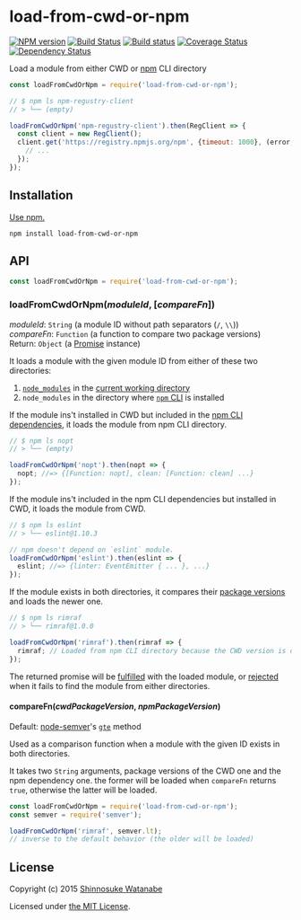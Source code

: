 # load-from-cwd-or-npm

[![NPM version](https://img.shields.io/npm/v/load-from-cwd-or-npm.svg)](https://www.npmjs.com/package/load-from-cwd-or-npm)
[![Build Status](https://travis-ci.org/shinnn/load-from-cwd-or-npm.svg?branch=master)](https://travis-ci.org/shinnn/load-from-cwd-or-npm)
[![Build status](https://ci.appveyor.com/api/projects/status/fgiptpa87nh51g0v/branch/master?svg=true)](https://ci.appveyor.com/project/ShinnosukeWatanabe/load-from-cwd-or-npm/branch/master)
[![Coverage Status](https://img.shields.io/coveralls/shinnn/load-from-cwd-or-npm.svg)](https://coveralls.io/github/shinnn/load-from-cwd-or-npm)
[![Dependency Status](https://david-dm.org/shinnn/load-from-cwd-or-npm.svg)](https://david-dm.org/shinnn/load-from-cwd-or-npm)

Load a module from either CWD or [npm](https://www.npmjs.com/) CLI directory

```javascript
const loadFromCwdOrNpm = require('load-from-cwd-or-npm');

// $ npm ls npm-regustry-client
// > └── (empty)

loadFromCwdOrNpm('npm-regustry-client').then(RegClient => {
  const client = new RegClient();
  client.get('https://registry.npmjs.org/npm', {timeout: 1000}, (error, data, raw, res) => {
    // ...
  });
});
```

## Installation

[Use npm.](https://docs.npmjs.com/cli/install)

```
npm install load-from-cwd-or-npm
```

## API

```javascript
const loadFromCwdOrNpm = require('load-from-cwd-or-npm');
```

### loadFromCwdOrNpm(*moduleId*, [*compareFn*])

*moduleId*: `String` (a module ID without path separators (`/`, `\\`))  
*compareFn*: `Function` (a function to compare two package versions)  
Return: `Object` (a [Promise](https://developer.mozilla.org/docs/Web/JavaScript/Reference/Global_Objects/Promise) instance)

It loads a module with the given module ID from either of these two directories:

1. [`node_modules`](https://docs.npmjs.com/files/folders#node-modules) in the [current working directory](https://nodejs.org/api/process.html#process_process_cwd)
2. `node_modules` in the directory where [`npm` CLI](https://github.com/npm/npm) is installed

If the module ins't installed in CWD but included in the [npm CLI dependencies](https://github.com/npm/npm/blob/d48783c339ca8d47a12685b38f2b1ac540e5bf7f/package.json#L33-L99), it loads the module from npm CLI directory.

```javascript
// $ npm ls nopt
// > └── (empty)

loadFromCwdOrNpm('nopt').then(nopt => {
  nopt; //=> {[Function: nopt], clean: [Function: clean] ...}
});
```

If the module ins't included in the npm CLI dependencies but installed in CWD, it loads the module from CWD.

```javascript
// $ npm ls eslint
// > └── eslint@1.10.3

// npm doesn't depend on `eslint` module.
loadFromCwdOrNpm('eslint').then(eslint => {
  eslint; //=> {linter: EventEmitter { ... }, ...}
});
```

If the module exists in both directories, it compares their [package versions](https://docs.npmjs.com/files/package.json#version) and loads the newer one.

```javascript
// $ npm ls rimraf
// > └── rimraf@1.0.0

loadFromCwdOrNpm('rimraf').then(rimraf => {
  rimraf; // Loaded from npm CLI directory because the CWD version is older
});
```

The returned promise will be [fulfilled](http://promisesaplus.com/#point-26) with the loaded module, or [rejected](http://promisesaplus.com/#point-30) when it fails to find the module from either directories.

#### compareFn(*cwdPackageVersion*, *npmPackageVersion*)

Default: [node-semver](https://github.com/npm/node-semver)'s [`gte`](https://github.com/npm/node-semver#comparison) method

Used as a comparison function when a module with the given ID exists in both directories.

It takes two `String` arguments, package versions of the CWD one and the npm dependency one. the former will be loaded when `compareFn` returns `true`, otherwise the latter will be loaded.

```javascript
const loadFromCwdOrNpm = require('load-from-cwd-or-npm');
const semver = require('semver');

loadFromCwdOrNpm('rimraf', semver.lt);
// inverse to the default behavior (the older will be loaded)
```

## License

Copyright (c) 2015 [Shinnosuke Watanabe](https://github.com/shinnn)

Licensed under [the MIT License](./LICENSE).
